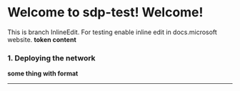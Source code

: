 Welcome to sdp-test! Welcome!
=============================

This is branch InlineEdit. For testing enable inline edit in
docs.microsoft website. **token content**



### 1. Deploying the network
**some thing with format**
- - -

